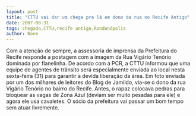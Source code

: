```yaml
---
layout: post
title: "CTTU vai dar um chega pra lá em dono da rua no Recife Antigo"
date: 2007-08-31
tags: chegada,CTTU,recife antigo,Rondonópolis
author: None
---
```

Com a aten&ccedil;&atilde;o de sempre, a assessoria de imprensa da Prefeitura do Recife responde a postagem com a imagem da Rua Vig&aacute;rio Ten&oacute;rio dominada por flanelinha.
De acordo com a PCR, a CTTU informou que uma equipe de agentes de tr&acirc;nsito ser&aacute; especialmente enviada ao local nesta sexta-feira (31) para garantir a devida libera&ccedil;&atilde;o da &aacute;rea.
Em foto enviada por um dos milhares de leitores do Blog de Jamildo,&nbsp;via-se o dono da rua Vig&aacute;rio Ten&oacute;rio no bairro do Recife. 
Antes, o rapaz colocava pedras&nbsp;para bloquear as vagas de Zona Azul (deviam ser muito pesadas para ele) e agora ele usa cavaletes. O s&oacute;cio da prefeitura vai passar um bom tempo sem atuar livremente.&nbsp; 